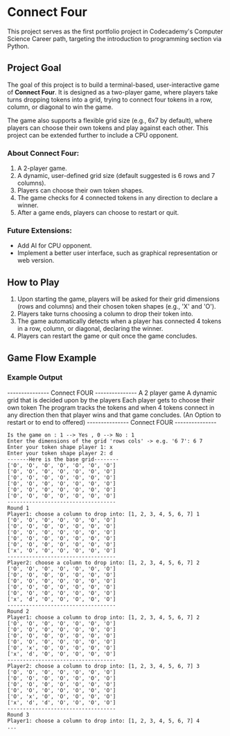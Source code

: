 # Connect Four

This project serves as the first portfolio project in Codecademy's Computer Science Career path, targeting the introduction to programming section via Python.

## Project Goal

The goal of this project is to build a terminal-based, user-interactive game of **Connect Four**. It is designed as a two-player game, where players take turns dropping tokens into a grid, trying to connect four tokens in a row, column, or diagonal to win the game.

The game also supports a flexible grid size (e.g., 6x7 by default), where players can choose their own tokens and play against each other. This project can be extended further to include a CPU opponent.

### About Connect Four:
1. A 2-player game.
2. A dynamic, user-defined grid size (default suggested is 6 rows and 7 columns).
3. Players can choose their own token shapes.
4. The game checks for 4 connected tokens in any direction to declare a winner.
5. After a game ends, players can choose to restart or quit.

### Future Extensions:
- Add AI for CPU opponent.
- Implement a better user interface, such as graphical representation or web version.

## How to Play

1. Upon starting the game, players will be asked for their grid dimensions (rows and columns) and their chosen token shapes (e.g., 'X' and 'O').
2. Players take turns choosing a column to drop their token into.
3. The game automatically detects when a player has connected 4 tokens in a row, column, or diagonal, declaring the winner.
4. Players can restart the game or quit once the game concludes.

## Game Flow Example

### Example Output

---------------      Connect FOUR      ---------------
A 2 player game
A dynamic grid that is decided upon by the players
Each player gets to choose their own token
The program tracks the tokens and when 4 tokens connect in any direction then that player wins and that game concludes. (An Option to restart or to end to offered)
---------------      Connect FOUR      ---------------

```
Is the game on : 1 --> Yes , 0 --> No : 1
Enter the dimensions of the grid 'rows cols' -> e.g. '6 7': 6 7
Enter your token shape player 1: x
Enter your token shape player 2: d
-------Here is the base grid--------
['O', 'O', 'O', 'O', 'O', 'O', 'O']
['O', 'O', 'O', 'O', 'O', 'O', 'O']
['O', 'O', 'O', 'O', 'O', 'O', 'O']
['O', 'O', 'O', 'O', 'O', 'O', 'O']
['O', 'O', 'O', 'O', 'O', 'O', 'O']
['O', 'O', 'O', 'O', 'O', 'O', 'O']
-----------------------------------
Round 1
Player1: choose a column to drop into: [1, 2, 3, 4, 5, 6, 7] 1
['O', 'O', 'O', 'O', 'O', 'O', 'O']
['O', 'O', 'O', 'O', 'O', 'O', 'O']
['O', 'O', 'O', 'O', 'O', 'O', 'O']
['O', 'O', 'O', 'O', 'O', 'O', 'O']
['O', 'O', 'O', 'O', 'O', 'O', 'O']
['x', 'O', 'O', 'O', 'O', 'O', 'O']
-----------------------------------
Player2: choose a column to drop into: [1, 2, 3, 4, 5, 6, 7] 2
['O', 'O', 'O', 'O', 'O', 'O', 'O']
['O', 'O', 'O', 'O', 'O', 'O', 'O']
['O', 'O', 'O', 'O', 'O', 'O', 'O']
['O', 'O', 'O', 'O', 'O', 'O', 'O']
['O', 'O', 'O', 'O', 'O', 'O', 'O']
['x', 'd', 'O', 'O', 'O', 'O', 'O']
-----------------------------------
Round 2
Player1: choose a column to drop into: [1, 2, 3, 4, 5, 6, 7] 2
['O', 'O', 'O', 'O', 'O', 'O', 'O']
['O', 'O', 'O', 'O', 'O', 'O', 'O']
['O', 'O', 'O', 'O', 'O', 'O', 'O']
['O', 'O', 'O', 'O', 'O', 'O', 'O']
['O', 'x', 'O', 'O', 'O', 'O', 'O']
['x', 'd', 'O', 'O', 'O', 'O', 'O']
-----------------------------------
Player2: choose a column to drop into: [1, 2, 3, 4, 5, 6, 7] 3
['O', 'O', 'O', 'O', 'O', 'O', 'O']
['O', 'O', 'O', 'O', 'O', 'O', 'O']
['O', 'O', 'O', 'O', 'O', 'O', 'O']
['O', 'O', 'O', 'O', 'O', 'O', 'O']
['O', 'x', 'O', 'O', 'O', 'O', 'O']
['x', 'd', 'd', 'O', 'O', 'O', 'O']
-----------------------------------
Round 3
Player1: choose a column to drop into: [1, 2, 3, 4, 5, 6, 7] 4
...
```


